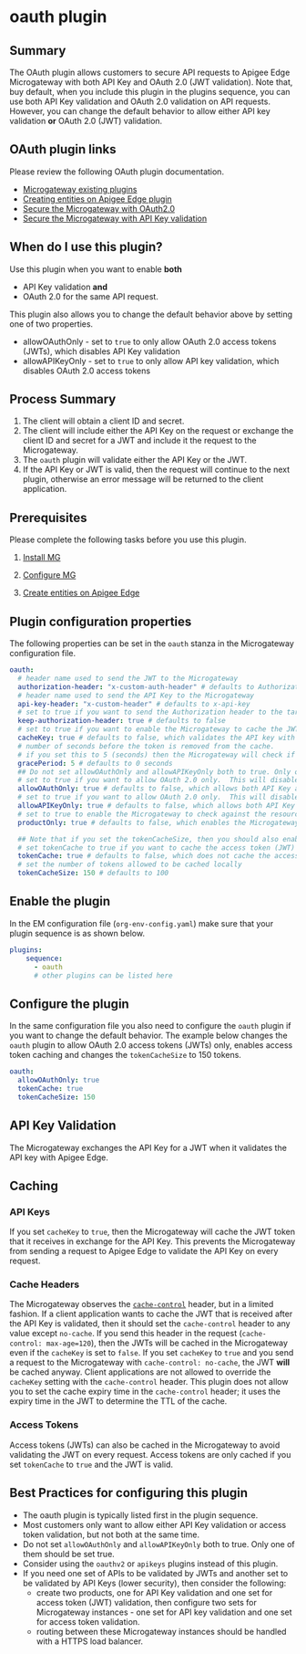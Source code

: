 # oauth plugin

## Summary
The OAuth plugin allows customers to secure API requests to Apigee Edge Microgateway with both API Key and OAuth 2.0 (JWT validation). Note that, buy default, when you include this plugin in the plugins sequence, you can use both API Key validation and OAuth 2.0 validation on API requests. However, you can change the default behavior to allow either API key validation **or** OAuth 2.0 (JWT) validation. 

## OAuth plugin links
Please review the following OAuth plugin documentation.  
* [Microgateway existing plugins](https://docs.apigee.com/api-platform/microgateway/2.5.x/use-plugins#existingpluginsbundledwithedgemicrogateway)
* [Creating entities on Apigee Edge plugin](https://docs.apigee.com/api-platform/microgateway/2.5.x/setting-and-configuring-edge-microgateway.html#part2createentitiesonapigeeedge)
* [Secure the Microgateway with OAuth2.0](https://docs.apigee.com/api-platform/microgateway/2.5.x/setting-and-configuring-edge-microgateway.html#part4secureedgemicrogateway)
* [Secure the Microgateway with API Key validation](https://docs.apigee.com/api-platform/microgateway/2.5.x/setting-and-configuring-edge-microgateway.html#part4secureedgemicrogateway-securingtheapiwithanapikey)


## When do I use this plugin?
Use this plugin when you want to enable **both**
* API Key validation **and**
* OAuth 2.0 for the same API request.

This plugin also allows you to change the default behavior above by setting one of two properties.
* allowOAuthOnly - set to `true` to only allow OAuth 2.0 access tokens (JWTs), which disables API Key validation
* allowAPIKeyOnly - set to `true` to only allow API key validation, which disables OAuth 2.0 access tokens

## Process Summary

1. The client will obtain a client ID and secret.
2. The client will include either the API Key on the request or exchange the client ID and secret for a JWT and include it the request to the Microgateway.
3. The `oauth` plugin will validate either the API Key or the JWT.
4. If the API Key or JWT is valid, then the request will continue to the next plugin, otherwise an error message will be returned to the client application.

## Prerequisites
Please complete the following tasks before you use this plugin.  

1. [Install MG](https://docs.apigee.com/api-platform/microgateway/3.0.x/setting-and-configuring-edge-microgateway#Prerequisite)   

2. [Configure MG](https://docs.apigee.com/api-platform/microgateway/3.0.x/setting-and-configuring-edge-microgateway#Part1)

3. [Create entities on Apigee Edge](https://docs.apigee.com/api-platform/microgateway/3.0.x/setting-and-configuring-edge-microgateway#Part2)


## Plugin configuration properties
The following properties can be set in the `oauth` stanza in the Microgateway configuration file.

```yaml
oauth:
  # header name used to send the JWT to the Microgateway
  authorization-header: "x-custom-auth-header" # defaults to Authorization: Bearer
  # header name used to send the API Key to the Microgateway
  api-key-header: "x-custom-header" # defaults to x-api-key
  # set to true if you want to send the Authorization header to the target server; set to false when you want this plugin to remove the header after it is validated.
  keep-authorization-header: true # defaults to false
  # set to true if you want to enable the Microgateway to cache the JWT that is received when the API Key is validated.
  cacheKey: true # defaults to false, which validates the API key with Apigee Edge on each request
  # number of seconds before the token is removed from the cache.
  # if you set this to 5 (seconds) then the Microgateway will check if the difference between the expiry time and the current time [abs(expiry time - current time)] is less than or equal (<=) to the grace period.  If true, then the Microgateway will remove the token from the cache.  
  gracePeriod: 5 # defaults to 0 seconds
  ## Do not set allowOAuthOnly and allowAPIKeyOnly both to true. Only one of them should be set true.
  # set to true if you want to allow OAuth 2.0 only.  This will disable API Key validation.
  allowOAuthOnly: true # defaults to false, which allows both API Key and OAuth 2.0
  # set to true if you want to allow OAuth 2.0 only.  This will disable API Key validation.
  allowAPIKeyOnly: true # defaults to false, which allows both API Key and OAuth 2.0
  # set to true to enable the Microgateway to check against the resource paths only.  In this case it ignores the proxy name check.  
  productOnly: true # defaults to false, which enables the Microgateway to check if the proxy name is included in the product.

  ## Note that if you set the tokenCacheSize, then you should also enable it (tokenCache: true)
  # set tokenCache to true if you want to cache the access token (JWT) that is received after the API key is validated.
  tokenCache: true # defaults to false, which does not cache the access token.
  # set the number of tokens allowed to be cached locally
  tokenCacheSize: 150 # defaults to 100
```

## Enable the plugin
In the EM configuration file (`org-env-config.yaml`) make sure that your plugin sequence is as shown below.

```yaml
plugins:
    sequence:
      - oauth
      # other plugins can be listed here
```

## Configure the plugin
In the same configuration file you also need to configure the `oauth` plugin if you want to change the default behavior.  The example below changes the `oauth` plugin to allow OAuth 2.0 access tokens (JWTs) only, enables access token caching and changes the `tokenCacheSize` to 150 tokens.    

```yaml
oauth:
  allowOAuthOnly: true
  tokenCache: true
  tokenCacheSize: 150
```

## API Key Validation
The Microgateway exchanges the API Key for a JWT when it validates the API key with Apigee Edge.   

## Caching
### API Keys
If you set `cacheKey` to `true`, then the Microgateway will cache the JWT token that it receives in exchange for the API Key.  This prevents the Microgateway from sending a request to Apigee Edge to validate the API Key on every request.

### Cache Headers
The Microgateway observes the [`cache-control`](https://developers.google.com/web/fundamentals/performance/optimizing-content-efficiency/http-caching) header, but in a limited fashion.  If a client application wants to cache the JWT that is received after the API Key is validated, then it should set the `cache-control` header to any value except `no-cache`.  If you send this header in the request (`cache-control: max-age=120`), then the JWTs will be cached in the Microgateway even if the `cacheKey` is set to `false`.  If you set `cacheKey` to `true` and you send a request to the Microgateway with `cache-control: no-cache`, the JWT **will** be cached anyway.  Client applications are not allowed to override the `cacheKey` setting with the `cache-control` header.  This plugin does not allow you to set the cache expiry time in the `cache-control` header; it uses the expiry time in the JWT to determine the TTL of the cache.  

### Access Tokens
Access tokens (JWTs) can also be cached in the Microgateway to avoid validating the JWT on every request.  Access tokens are only cached if you set `tokenCache` to `true` and the JWT is valid.  

## Best Practices for configuring this plugin
* The oauth plugin is typically listed first in the plugin sequence.  
* Most customers only want to allow either API Key validation or access token validation, but not both at the same time.
* Do not set `allowOAuthOnly` and `allowAPIKeyOnly` both to true. Only one of them should be set true.
* Consider using the `oauthv2` or `apikeys` plugins instead of this plugin.  
* If you need one set of APIs to be validated by JWTs and another set to be validated by API Keys (lower security), then consider the following:
  * create two products, one for API Key validation and one set for access token (JWT) validation, then configure two sets for Microgateway instances - one set for API key validation and one set for access token validation.
  * routing between these Microgateway instances should be handled with a HTTPS load balancer.  
